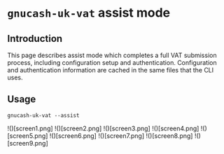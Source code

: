 
# `gnucash-uk-vat` assist mode

## Introduction

This page describes assist mode which completes a full VAT submission
process, including configuration setup and authentication.  Configuration
and authentication information are cached in the same files that the
CLI uses.

## Usage

```
gnucash-uk-vat --assist
```

!()[screen1.png]
!()[screen2.png]
!()[screen3.png]
!()[screen4.png]
!()[screen5.png]
!()[screen6.png]
!()[screen7.png]
!()[screen8.png]
!()[screen9.png]

